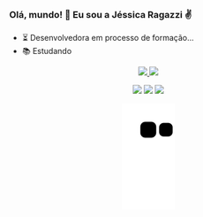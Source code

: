 ### Olá, mundo! 👋 Eu sou a Jéssica Ragazzi ✌️

- ⏳ Desenvolvedora em processo de formação... 
- 📚 Estudando

<div align="center">
  <a href="https://github.com/JessicaRagazzi">
  <img height="180em" src="https://github-readme-stats.vercel.app/api?username=JessicaRagazzi&show_icons=true&theme=aura_dark&include_all_commits=true&count_private=true"/>
  <img height="180em" src="https://github-readme-stats.vercel.app/api/top-langs/?username=JessicaRagazzi&layout=compact&langs_count=7&theme=aura_dark"/>
</div>

<div align="center"> 

  <a href = "mailto:jessi.ragazzi.b@gmail.com"><img src="https://img.shields.io/badge/Gmail-D14836?style=for-the-badge&logo=gmail&logoColor=white" target="_blank"></a>
  <a href="https://www.linkedin.com/in/jessicaragazzi" target="_blank"><img src="https://img.shields.io/badge/-LinkedIn-%230077B5?style=for-the-badge&logo=linkedin&logoColor=white" target="_blank"></a> 
  <a href="https://www.behance.net/jessragazzi" target="_blank"><img src="https://img.shields.io/badge/Behance-1769ff?style=for-the-badge&logo=behance&logoColor=white" target="_blank"></a> 
 
  ![Snake animation](https://github.com/JessicaRagazzi/JessicaRagazzi/blob/output/github-contribution-grid-snake.svg)
 
</div>
